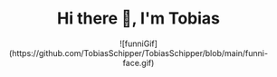<h1 align="center"> Hi there 👋, I'm Tobias </h1>

<p align="center">
![funniGif](https://github.com/TobiasSchipper/TobiasSchipper/blob/main/funni-face.gif)
</p>
<!--
**TobiasSchipper/TobiasSchipper** is a ✨ _special_ ✨ repository because its `README.md` (this file) appears on your GitHub profile.

Here are some ideas to get you started:

- 🔭 I’m currently working on ...
- 🌱 I’m currently learning ...
- 👯 I’m looking to collaborate on ...
- 🤔 I’m looking for help with ...
- 💬 Ask me about ...
- 📫 How to reach me: ...
- 😄 Pronouns: ...
- ⚡ Fun fact: ...
-->
